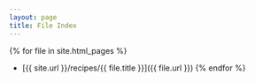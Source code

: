 ```yaml
---
layout: page
title: File Index
---
```


{% for file in site.html_pages %}
- [{{ site.url }}/recipes/{{ file.title }}]({{ file.url }})
{% endfor %}
